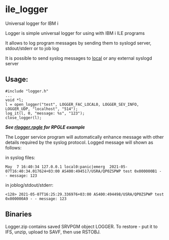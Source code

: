# ile_logger
Universal logger for IBM i

Logger is simple universal logger for using with IBM i ILE programs

It allows to log program messages by sending them to syslogd server, stdout/stderr or to job log

It is possible to send syslog messages to [local](https://www.i2rest.com/index.php/I2Rest_with_syslog) or any external syslogd server  

## Usage:

```
#include "logger.h"
...
void *l;
l = open_logger("test", LOGGER_FAC_LOCAL0, LOGGER_SEV_INFO, LOGGER_UDP, "localhost", "514");
log_it(l, 0, "message: %s", "123");
close_logger(l);
```

***See [rlogger.rpgle](https://github.com/AlexeiBaranov/ile_logger/blob/main/rlogger.rpgle) for RPGLE example***

The Logger service program will automatically enhance message with other details required by the syslog protocol. Logged message will shown as follows:

in syslog files:
```
May  7 16:40:34 127.0.0.1 local0:panic|emerg  2021-05-07T16:40:34.017624+03:00 AS400:494517/USRA/QP0ZSPWP test 0x000000B1 - - message: 123
```
in joblog/stdout/stderr:
```
<128> 2021-05-07T16:25:29.336976+03:00 AS400:494498/USRA/QP0ZSPWP test 0x000000A9 - - message: 123
```
## Binaries
Logger.zip contains saved SRVPGM object LOGGER. To restore - put it to IFS, unzip, upload to SAVF, then use RSTOBJ.

